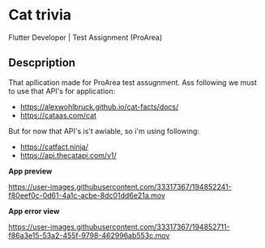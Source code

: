 # Cat trivia

Flutter Developer | Test Assignment (ProArea)

## Descpription

That apllication made for ProArea test assugnment. Ass following we must to use that API's for application:
- https://alexwohlbruck.github.io/cat-facts/docs/
- https://cataas.com/cat

But for now that API's is't awiable, so i'm using following:
- https://catfact.ninja/
- https://api.thecatapi.com/v1/

**App preview**

https://user-images.githubusercontent.com/33317367/194852241-f80eef0c-0d61-4a1c-acbe-8dc01dd6e21a.mov

**App error view**

https://user-images.githubusercontent.com/33317367/194852711-f86a3e15-53a2-455f-9798-462996ab553c.mov


